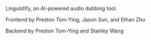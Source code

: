 Linguistify, an AI-powered audio dubbing tool.

Frontend by Preston Tom-Ying, Jason Sun, and Ethan Zhu

Backend by Preston Tom-Ying and Stanley Wang
